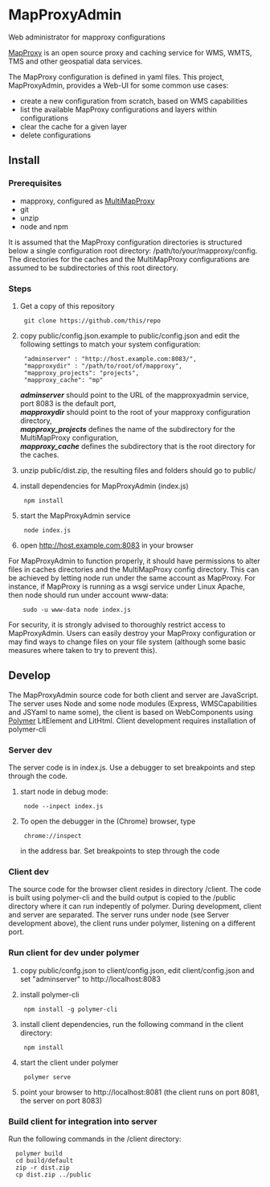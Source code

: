 # MapProxyAdmin
Web administrator for mapproxy configurations

[MapProxy](https://mapproxy.org/) is an open source proxy and caching service for WMS, WMTS, TMS and other geospatial data services.

The MapProxy configuration is defined in yaml files. This project, MapProxyAdmin, provides a Web-UI for some common use cases:
* create a new configuration from scratch, based on WMS capabilities
* list the available MapProxy configurations and layers within configurations
* clear the cache for a given layer
* delete configurations

## Install

### Prerequisites
* mapproxy, configured as [MultiMapProxy](https://mapproxy.org/docs/1.11.0/deployment.html#multimapproxy)
* git
* unzip
* node and npm

It is assumed that the MapProxy configuration directories is structured below a single configuration root directory:
/path/to/your/mapproxy/config. The directories for the caches and the MultiMapProxy 
configurations are assumed to be subdirectories of this root directory.

### Steps
1. Get a copy of this repository

        git clone https://github.com/this/repo

2. copy public/config.json.example to public/config.json and edit the following settings to match your system configuration:

        "adminserver" : "http://host.example.com:8083/",
        "mapproxydir" : "/path/to/root/of/mapproxy",
        "mapproxy_projects": "projects",
        "mapproxy_cache": "mp"

    ***adminserver*** should point to the URL of the mapproxyadmin service, port 8083 is the default port,    
    ***mapproxydir*** should point to the root of your mapproxy configuration directory,  
    ***mapproxy_projects*** defines the name of the subdirectory for the MultiMapProxy configuration,  
    ***mapproxy_cache*** defines the subdirectory that is the root directory for the caches.
3. unzip public/dist.zip, the resulting files and folders should go to public/
4. install dependencies for MapProxyAdmin (index.js)

        npm install

5. start the MapProxyAdmin service

        node index.js

6. open http://host.example.com:8083 in your browser

For MapProxyAdmin to function properly, it should have permissions to alter files in caches directories and the MultiMapProxy config directory. This can be achieved by letting node run under the same account as MapProxy. For instance, if MapProxy is running as a wsgi service under Linux Apache, then node should run under account www-data:

        sudo -u www-data node index.js

For security, it is strongly advised to thoroughly restrict access to MapProxyAdmin. Users can easily destroy your MapProxy configuration or may find ways to change files on your file system (although some basic measures where taken to try to prevent this).

## Develop
The MapProxyAdmin source code for both client and server are JavaScript. The server uses Node and some node modules (Express, WMSCapabilities and JSYaml to name some), the client is based on WebComponents using [Polymer](https://www.polymer-project.org/) LitElement and LitHtml. Client development requires installation of polymer-cli


### Server dev
The server code is in index.js. Use a debugger to set breakpoints and step through the code. 

1. start node in debug mode:

        node --inpect index.js

2. To open the debugger in the (Chrome) browser, type

        chrome://inspect
    
    in the address bar. Set breakpoints to step through the code

### Client dev
The source code for the browser client resides in directory /client. The code is built using polymer-cli and the build output is copied to the /public directory where it can run indepently of polymer. During development, client and server are separated. The server runs under node (see Server development above), the client runs under polymer, listening on a different port.

### Run client for dev under polymer
1. copy public/confg.json to client/config.json, edit client/config.json and set "adminserver" to http://localhost:8083
2. install polymer-cli

        npm install -g polymer-cli

3. install client dependencies, run the following command in the client directory:

        npm install

4. start the client under polymer 

        polymer serve

5. point your browser to http://localhost:8081 (the client runs on port 8081, the server on port 8083)

### Build client for integration into server
Run the following commands in the /client directory:

      polymer build
      cd build/default
      zip -r dist.zip
      cp dist.zip ../public














